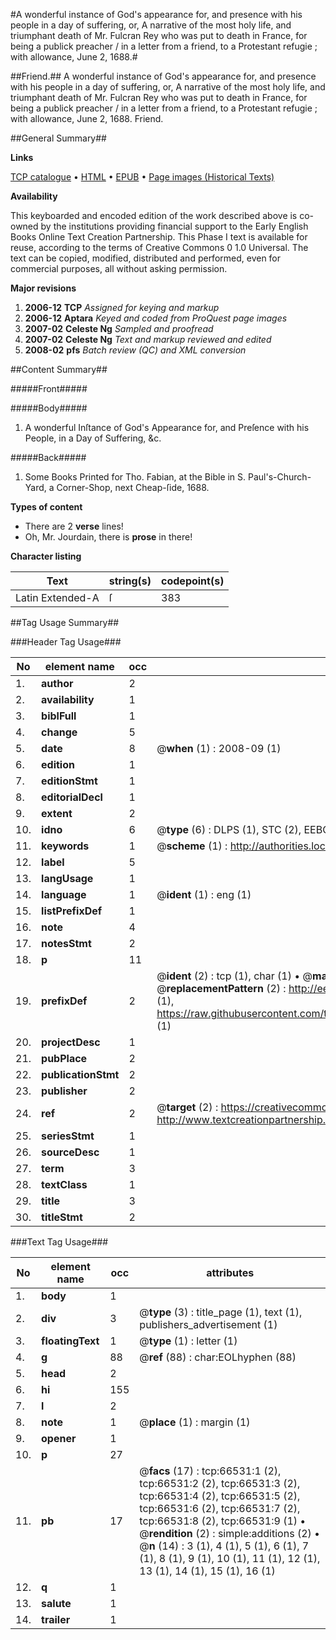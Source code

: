 #A wonderful instance of God's appearance for, and presence with his people in a day of suffering, or, A narrative of the most holy life, and triumphant death of Mr. Fulcran Rey who was put to death in France, for being a publick preacher / in a letter from a friend, to a Protestant refugie ; with allowance, June 2, 1688.#

##Friend.##
A wonderful instance of God's appearance for, and presence with his people in a day of suffering, or, A narrative of the most holy life, and triumphant death of Mr. Fulcran Rey who was put to death in France, for being a publick preacher / in a letter from a friend, to a Protestant refugie ; with allowance, June 2, 1688.
Friend.

##General Summary##

**Links**

[TCP catalogue](http://www.ota.ox.ac.uk/tcp/)  • 
[HTML](http://tei.it.ox.ac.uk/tcp/Texts-HTML/free/A66/A66912.html)  • 
[EPUB](http://tei.it.ox.ac.uk/tcp/Texts-EPUB/free/A66/A66912.epub) • 
[Page images (Historical Texts)](https://data.historicaltexts.jisc.ac.uk/view?pubId=eebo-12734228e&pageId=eebo-12734228e-66531-1)

**Availability**

This keyboarded and encoded edition of the
	       work described above is co-owned by the institutions
	       providing financial support to the Early English Books
	       Online Text Creation Partnership. This Phase I text is
	       available for reuse, according to the terms of Creative
	       Commons 0 1.0 Universal. The text can be copied,
	       modified, distributed and performed, even for
	       commercial purposes, all without asking permission.

**Major revisions**

1. __2006-12__ __TCP__ *Assigned for keying and markup*
1. __2006-12__ __Aptara__ *Keyed and coded from ProQuest page images*
1. __2007-02__ __Celeste Ng__ *Sampled and proofread*
1. __2007-02__ __Celeste Ng__ *Text and markup reviewed and edited*
1. __2008-02__ __pfs__ *Batch review (QC) and XML conversion*

##Content Summary##

#####Front#####

#####Body#####

1. A wonderful Inſtance of God's Appearance
for, and Preſence with his People, in a
Day of Suffering, &c.

#####Back#####

1. Some Books Printed for Tho. Fabian, at the Bible in S. Paul's-Church-Yard,
a Corner-Shop, next Cheap-ſide, 1688.

**Types of content**

  * There are 2 **verse** lines!
  * Oh, Mr. Jourdain, there is **prose** in there!

**Character listing**


|Text|string(s)|codepoint(s)|
|---|---|---|
|Latin Extended-A|ſ|383|

##Tag Usage Summary##

###Header Tag Usage###

|No|element name|occ|attributes|
|---|---|---|---|
|1.|__author__|2||
|2.|__availability__|1||
|3.|__biblFull__|1||
|4.|__change__|5||
|5.|__date__|8| @__when__ (1) : 2008-09 (1)|
|6.|__edition__|1||
|7.|__editionStmt__|1||
|8.|__editorialDecl__|1||
|9.|__extent__|2||
|10.|__idno__|6| @__type__ (6) : DLPS (1), STC (2), EEBO-CITATION (1), OCLC (1), VID (1)|
|11.|__keywords__|1| @__scheme__ (1) : http://authorities.loc.gov/ (1)|
|12.|__label__|5||
|13.|__langUsage__|1||
|14.|__language__|1| @__ident__ (1) : eng (1)|
|15.|__listPrefixDef__|1||
|16.|__note__|4||
|17.|__notesStmt__|2||
|18.|__p__|11||
|19.|__prefixDef__|2| @__ident__ (2) : tcp (1), char (1)  •  @__matchPattern__ (2) : ([0-9\-]+):([0-9IVX]+) (1), (.+) (1)  •  @__replacementPattern__ (2) : http://eebo.chadwyck.com/downloadtiff?vid=$1&page=$2 (1), https://raw.githubusercontent.com/textcreationpartnership/Texts/master/tcpchars.xml#$1 (1)|
|20.|__projectDesc__|1||
|21.|__pubPlace__|2||
|22.|__publicationStmt__|2||
|23.|__publisher__|2||
|24.|__ref__|2| @__target__ (2) : https://creativecommons.org/publicdomain/zero/1.0/ (1), http://www.textcreationpartnership.org/docs/. (1)|
|25.|__seriesStmt__|1||
|26.|__sourceDesc__|1||
|27.|__term__|3||
|28.|__textClass__|1||
|29.|__title__|3||
|30.|__titleStmt__|2||


###Text Tag Usage###

|No|element name|occ|attributes|
|---|---|---|---|
|1.|__body__|1||
|2.|__div__|3| @__type__ (3) : title_page (1), text (1), publishers_advertisement (1)|
|3.|__floatingText__|1| @__type__ (1) : letter (1)|
|4.|__g__|88| @__ref__ (88) : char:EOLhyphen (88)|
|5.|__head__|2||
|6.|__hi__|155||
|7.|__l__|2||
|8.|__note__|1| @__place__ (1) : margin (1)|
|9.|__opener__|1||
|10.|__p__|27||
|11.|__pb__|17| @__facs__ (17) : tcp:66531:1 (2), tcp:66531:2 (2), tcp:66531:3 (2), tcp:66531:4 (2), tcp:66531:5 (2), tcp:66531:6 (2), tcp:66531:7 (2), tcp:66531:8 (2), tcp:66531:9 (1)  •  @__rendition__ (2) : simple:additions (2)  •  @__n__ (14) : 3 (1), 4 (1), 5 (1), 6 (1), 7 (1), 8 (1), 9 (1), 10 (1), 11 (1), 12 (1), 13 (1), 14 (1), 15 (1), 16 (1)|
|12.|__q__|1||
|13.|__salute__|1||
|14.|__trailer__|1||

